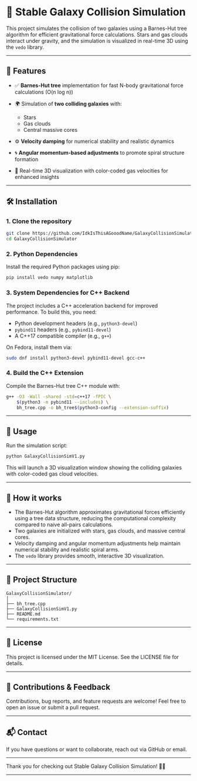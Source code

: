 
# 🌌 Stable Galaxy Collision Simulation

This project simulates the collision of two galaxies using a Barnes-Hut tree algorithm for efficient gravitational force calculations. Stars and gas clouds interact under gravity, and the simulation is visualized in real-time 3D using the `vedo` library.

---

## 🚀 Features

* ✅ **Barnes-Hut tree** implementation for fast N-body gravitational force calculations (O(n log n))
* 🌍 Simulation of **two colliding galaxies** with:

  * Stars
  * Gas clouds
  * Central massive cores
* ⚙️ **Velocity damping** for numerical stability and realistic dynamics
* 🌀 **Angular momentum-based adjustments** to promote spiral structure formation
* 🎨 Real-time 3D visualization with color-coded gas velocities for enhanced insights

---

## 🛠️ Installation

### 1. Clone the repository

```bash
git clone https://github.com/IdkIsThisAGooodName/GalaxyCollisionSimulator.git
cd GalaxyCollisionSimulator
```

### 2. Python Dependencies

Install the required Python packages using pip:

```bash
pip install vedo numpy matplotlib
```

### 3. System Dependencies for C++ Backend

The project includes a C++ acceleration backend for improved performance. To build this, you need:

* Python development headers (e.g., `python3-devel`)
* `pybind11` headers (e.g., `pybind11-devel`)
* A C++17 compatible compiler (e.g., `g++`)

On Fedora, install them via:

```bash
sudo dnf install python3-devel pybind11-devel gcc-c++
```

### 4. Build the C++ Extension

Compile the Barnes-Hut tree C++ module with:

```bash
g++ -O3 -Wall -shared -std=c++17 -fPIC \
    $(python3 -m pybind11 --includes) \
    bh_tree.cpp -o bh_tree$(python3-config --extension-suffix)
```

---

## 🚀 Usage

Run the simulation script:

```bash
python GalaxyCollisionSimV1.py
```

This will launch a 3D visualization window showing the colliding galaxies with color-coded gas cloud velocities.

---

## 🧩 How it works

* The Barnes-Hut algorithm approximates gravitational forces efficiently using a tree data structure, reducing the computational complexity compared to naive all-pairs calculations.
* Two galaxies are initialized with stars, gas clouds, and massive central cores.
* Velocity damping and angular momentum adjustments help maintain numerical stability and realistic spiral arms.
* The `vedo` library provides smooth, interactive 3D visualization.

---

## 📂 Project Structure

```
GalaxyCollisionSimulator/
│
├── bh_tree.cpp
├── GalaxyCollisionSimV1.py
├── README.md
└── requirements.txt
```

---

## 📝 License

This project is licensed under the MIT License. See the LICENSE file for details.

---

## 🙏 Contributions & Feedback

Contributions, bug reports, and feature requests are welcome! Feel free to open an issue or submit a pull request.

---

## 📬 Contact

If you have questions or want to collaborate, reach out via GitHub or email.

---

Thank you for checking out Stable Galaxy Collision Simulation! 🚀🌌

---
